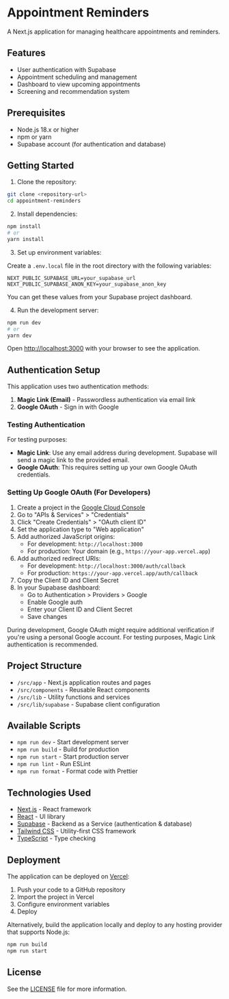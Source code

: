 # Appointment Reminders

A Next.js application for managing healthcare appointments and reminders.

## Features

- User authentication with Supabase
- Appointment scheduling and management
- Dashboard to view upcoming appointments
- Screening and recommendation system

## Prerequisites

- Node.js 18.x or higher
- npm or yarn
- Supabase account (for authentication and database)

## Getting Started

1. Clone the repository:

```bash
git clone <repository-url>
cd appointment-reminders
```

2. Install dependencies:

```bash
npm install
# or
yarn install
```

3. Set up environment variables:

Create a `.env.local` file in the root directory with the following variables:

```
NEXT_PUBLIC_SUPABASE_URL=your_supabase_url
NEXT_PUBLIC_SUPABASE_ANON_KEY=your_supabase_anon_key
```

You can get these values from your Supabase project dashboard.

4. Run the development server:

```bash
npm run dev
# or
yarn dev
```

Open [http://localhost:3000](http://localhost:3000) with your browser to see the application.

## Authentication Setup

This application uses two authentication methods:

1. **Magic Link (Email)** - Passwordless authentication via email link
2. **Google OAuth** - Sign in with Google

### Testing Authentication

For testing purposes:

- **Magic Link**: Use any email address during development. Supabase will send a magic link to the provided email.
- **Google OAuth**: This requires setting up your own Google OAuth credentials.

### Setting Up Google OAuth (For Developers)

1. Create a project in the [Google Cloud Console](https://console.cloud.google.com/)
2. Go to "APIs & Services" > "Credentials"
3. Click "Create Credentials" > "OAuth client ID"
4. Set the application type to "Web application"
5. Add authorized JavaScript origins:
   - For development: `http://localhost:3000`
   - For production: Your domain (e.g., `https://your-app.vercel.app`)
6. Add authorized redirect URIs:
   - For development: `http://localhost:3000/auth/callback`
   - For production: `https://your-app.vercel.app/auth/callback`
7. Copy the Client ID and Client Secret
8. In your Supabase dashboard:
   - Go to Authentication > Providers > Google
   - Enable Google auth
   - Enter your Client ID and Client Secret
   - Save changes

During development, Google OAuth might require additional verification if you're using a personal Google account. For testing purposes, Magic Link authentication is recommended.

## Project Structure

- `/src/app` - Next.js application routes and pages
- `/src/components` - Reusable React components
- `/src/lib` - Utility functions and services
- `/src/lib/supabase` - Supabase client configuration

## Available Scripts

- `npm run dev` - Start development server
- `npm run build` - Build for production
- `npm run start` - Start production server
- `npm run lint` - Run ESLint
- `npm run format` - Format code with Prettier

## Technologies Used

- [Next.js](https://nextjs.org/) - React framework
- [React](https://reactjs.org/) - UI library
- [Supabase](https://supabase.io/) - Backend as a Service (authentication & database)
- [Tailwind CSS](https://tailwindcss.com/) - Utility-first CSS framework
- [TypeScript](https://www.typescriptlang.org/) - Type checking

## Deployment

The application can be deployed on [Vercel](https://vercel.com/):

1. Push your code to a GitHub repository
2. Import the project in Vercel
3. Configure environment variables
4. Deploy

Alternatively, build the application locally and deploy to any hosting provider that supports Node.js:

```bash
npm run build
npm run start
```

## License

See the [LICENSE](LICENSE) file for more information.
